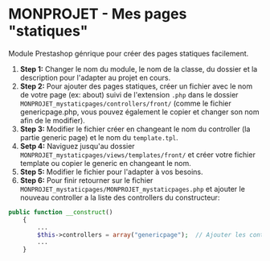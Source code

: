 # MONPROJET - Mes pages "statiques"

Module Prestashop génrique pour créer des pages statiques facilement.

1. **Step 1:** Changer le nom du module, le nom de la classe, du dossier et la description pour l'adapter au projet en cours.
2. **Step 2:** Pour ajouter des pages statiques, créer un fichier avec le nom de votre page (ex: about) suivi de l'extension `.php` dans le dossier `MONPROJET_mystaticpages/controllers/front/` (comme le fichier genericpage.php, vous pouvez également le copier et changer son nom afin de le modifier).
3. **Step 3:** Modifier le fichier créer en changeant le nom du controller (la partie generic page) et le nom du `template.tpl`.
4. **Setp 4:** Naviguez jusqu'au dossier `MONPROJET_mystaticpages/views/templates/front/` et créer votre fichier template ou copier le generic en changeant le nom.
5. **Step 5:** Modifier le fichier pour l'adapter à vos besoins.
6. **Step 6:** Pour finir retourner sur le fichier `MONPROJET_mystaticpages/MONPROJET_mystaticpages.php` et ajouter le nouveau controller a la liste des controllers du constructeur:

```php
public function __construct()
    {
        ...
        $this->controllers = array("genericpage");  // Ajouter les controllers pour toutes les pages "statiques"
        ...
    }
```
